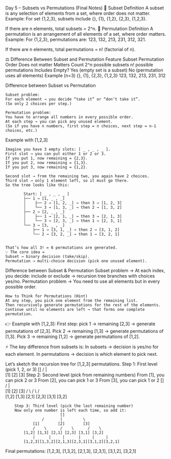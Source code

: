 Day 5 – Subsets vs Permutations (Final Notes)
🔹 Subset Definition
    A subset is any selection of elements from a set, where order does not matter.
    Example: For set {1,2,3}, subsets include {}, {1}, {1,2}, {2,3}, {1,2,3}.

If there are n elements, total subsets = 2^n.
🔹 Permutation Definition
    A permutation is an arrangement of all elements of a set, where order matters.
    Example: For {1,2,3}, permutations are:
    123, 132, 213, 231, 312, 321.

If there are n elements, total permutations = n! (factorial of n).

⚖️ Difference Between Subset and Permutation
    Feature	         Subset	                            Permutation
    Order	         Does not matter	                Matters
    Count	         2^n possible subsets               n! possible permutations
    Includes Empty?	 Yes (empty set is a subset)        No (permutation uses all elements)
    Example (n=3)	 {}, {1}, {2,3}, {1,2,3}	        123, 132, 213, 231, 312

Difference between Subset vs Permutation

    Subset problem:
    For each element → you decide “take it” or “don’t take it”.
    (So only 2 choices per step.)

    Permutation problem:
    You have to arrange all numbers in every possible order.
    At each step → you can pick any unused element.
    (So if you have n numbers, first step = n choices, next step = n-1 choices, etc.)

Example with [1,2,3]

    Imagine you have 3 empty slots: [ _ , _ , _ ].
    First slot → you can put either 1 or 2 or 3.
    If you put 1, now remaining = {2,3}.
    If you put 2, now remaining = {1,3}.
    If you put 3, now remaining = {1,2}.

    Second slot → from the remaining two, you again have 2 choices.
    Third slot → only 1 element left, so it must go there.
    So the tree looks like this:

            Start: [ _ , _ , _ ]
            ├── 1 → [1, _ , _]
            │    ├── 2 → [1, 2, _] → then 3 → [1, 2, 3]
            │    └── 3 → [1, 3, _] → then 2 → [1, 3, 2]
            ├── 2 → [2, _ , _]
            │    ├── 1 → [2, 1, _] → then 3 → [2, 1, 3]
            │    └── 3 → [2, 3, _] → then 1 → [2, 3, 1]
            └── 3 → [3, _ , _]
                ├── 1 → [3, 1, _] → then 2 → [3, 1, 2]
                └── 2 → [3, 2, _] → then 1 → [3, 2, 1]


    That’s how all 3! = 6 permutations are generated.
    💡 The core idea =
    Subset → binary decision (take/skip).
    Permutation → multi-choice decision (pick one unused element).


Difference between Subset & Permutation
    Subset problem → At each index, you decide: include or exclude → recursion tree branches with choices yes/no.
    Permutation problem → You need to use all elements but in every possible order.

    How to Think for Permutations (Hint)
    At any step, you pick one element from the remaining list.
    Then recursively generate permutations for the rest of the elements.
    Continue until no elements are left → that forms one complete permutation.

👉 Example with [1,2,3]:
        First step: pick 1 → remaining [2,3] → generate permutations of [2,3].
        Pick 2 → remaining [1,3] → generate permutations of [1,3].
        Pick 3 → remaining [1,2] → generate permutations of [1,2].

⚡ The key difference from subsets is:
        In subsets → decision is yes/no for each element.
        In permutations → decision is which element to pick next.

Let’s sketch the recursion tree for [1,2,3] permutations.
        Step 1: First level (pick 1, 2, or 3)
                            []
                    /       |         \
                [1]        [2]        [3]
        Step 2: Second level (pick from remaining numbers)
        From [1], you can pick 2 or 3
        From [2], you can pick 1 or 3
        From [3], you can pick 1 or 2
                            []
                    /       |         \
                [1]        [2]        [3]
                /    \      /    \      /    \
            [1,2] [1,3] [2,1] [2,3] [3,1] [3,2]

        Step 3: Third level (pick the last remaining number)
        Now only one number is left each time, so add it:
                            []
                    /       |         \
                [1]        [2]        [3]
                /    \      /    \      /    \
            [1,2] [1,3] [2,1] [2,3] [3,1] [3,2]
                |      |     |      |     |     |
            [1,2,3][1,3,2][2,1,3][2,3,1][3,1,2][3,2,1]

Final permutations:
[1,2,3], [1,3,2], [2,1,3], [2,3,1], [3,1,2], [3,2,1]


